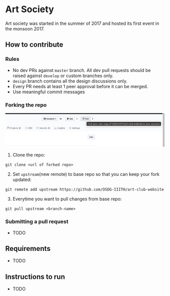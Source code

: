 # Art Society 
Art society was started in the summer of 2017 and hosted its first event in the monsoon 2017.

## How to contribute

### Rules
- No dev PRs against `master` branch. All dev pull requests should be raised against `develop` or custom branches only. 
- `design` branch contains all the design discussions only.
- Every PR needs at least 1 peer approval before it can be merged. 
- Use meaningful commit messages

### Forking the repo
![Fork the repo](images/fork.png)

1. Clone the repo:
```
git clone <url of forked repo>
```

2. Set `upstream`(new remote) to base repo so that you can keep your fork updated:
```
git remote add upstream https://github.com/OSDG-IIITH/art-club-website
```

3. Everytime you want to pull changes from base repo:
```
git pull upstream <branch-name>
```

### Submitting a pull request
- TODO

## Requirements
- TODO

## Instructions to run
- TODO

